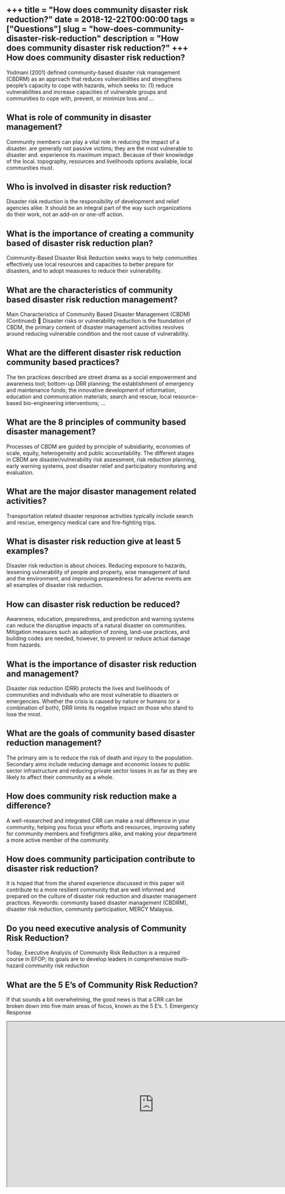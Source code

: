 +++
title = "How does community disaster risk reduction?"
date = 2018-12-22T00:00:00
tags = ["Questions"]
slug = "how-does-community-disaster-risk-reduction"
description = "How does community disaster risk reduction?"
+++
How does community disaster risk reduction?
-------------------------------------------

Yodmani (2001) defined community-based disaster risk management (CBDRM) as an approach that reduces vulnerabilities and strengthens people’s capacity to cope with hazards, which seeks to: (1) reduce vulnerabilities and increase capacities of vulnerable groups and communities to cope with, prevent, or minimize loss and …

What is role of community in disaster management?
-------------------------------------------------

Community members can play a vital role in reducing the impact of a disaster. are generally not passive victims; they are the most vulnerable to disaster and. experience its maximum impact. Because of their knowledge of the local. topography, resources and livelihoods options available, local communities must.

Who is involved in disaster risk reduction?
-------------------------------------------

Disaster risk reduction is the responsibility of development and relief agencies alike. It should be an integral part of the way such organizations do their work, not an add-on or one-off action.

What is the importance of creating a community based of disaster risk reduction plan?
-------------------------------------------------------------------------------------

Community-Based Disaster Risk Reduction seeks ways to help communities effectively use local resources and capacities to better prepare for disasters, and to adopt measures to reduce their vulnerability.

What are the characteristics of community based disaster risk reduction management?
-----------------------------------------------------------------------------------

Main Characteristics of Community Based Disaster Management (CBDM) (Continued)  Disaster risks or vulnerability reduction is the foundation of CBDM, the primary content of disaster management activities revolves around reducing vulnerable condition and the root cause of vulnerability.

What are the different disaster risk reduction community based practices?
-------------------------------------------------------------------------

The ten practices described are street drama as a social empowerment and awareness tool; bottom-up DRR planning; the establishment of emergency and maintenance funds; the innovative development of information, education and communication materials; search and rescue; local resource-based bio-engineering interventions; …

What are the 8 principles of community based disaster management?
-----------------------------------------------------------------

Processes of CBDM are guided by principle of subsidiarity, economies of scale, equity, heterogeneity and public accountability. The different stages in CBDM are disaster/vulnerability risk assessment, risk reduction planning, early warning systems, post disaster relief and participatory monitoring and evaluation.

What are the major disaster management related activities?
----------------------------------------------------------

Transportation related disaster response activities typically include search and rescue, emergency medical care and fire-fighting trips.

What is disaster risk reduction give at least 5 examples?
---------------------------------------------------------

Disaster risk reduction is about choices. Reducing exposure to hazards, lessening vulnerability of people and property, wise management of land and the environment, and improving preparedness for adverse events are all examples of disaster risk reduction.

How can disaster risk reduction be reduced?
-------------------------------------------

Awareness, education, preparedness, and prediction and warning systems can reduce the disruptive impacts of a natural disaster on communities. Mitigation measures such as adoption of zoning, land-use practices, and building codes are needed, however, to prevent or reduce actual damage from hazards.

What is the importance of disaster risk reduction and management?
-----------------------------------------------------------------

Disaster risk reduction (DRR) protects the lives and livelihoods of communities and individuals who are most vulnerable to disasters or emergencies. Whether the crisis is caused by nature or humans (or a combination of both), DRR limits its negative impact on those who stand to lose the most.

What are the goals of community based disaster reduction management?
--------------------------------------------------------------------

The primary aim is to reduce the risk of death and injury to the population. Secondary aims include reducing damage and economic losses to public sector infrastructure and reducing private sector losses in as far as they are likely to affect their community as a whole.

How does community risk reduction make a difference?
----------------------------------------------------

A well-researched and integrated CRR can make a real difference in your community, helping you focus your efforts and resources, improving safety for community members and firefighters alike, and making your department a more active member of the community.

How does community participation contribute to disaster risk reduction?
-----------------------------------------------------------------------

It is hoped that from the shared experience discussed in this paper will contribute to a more resilient community that are well informed and prepared on the culture of disaster risk reduction and disaster management practices. Keywords: community based disaster management (CBDRM), disaster risk reduction, community participation, MERCY Malaysia.

Do you need executive analysis of Community Risk Reduction?
-----------------------------------------------------------

Today, Executive Analysis of Community Risk Reduction is a required course in EFOP; its goals are to develop leaders in comprehensive multi-hazard community risk reduction

What are the 5 E’s of Community Risk Reduction?
-----------------------------------------------

If that sounds a bit overwhelming, the good news is that a CRR can be broken down into five main areas of focus, known as the 5 E’s. 1. Emergency Response

<iframe allow="accelerometer; autoplay; clipboard-write; encrypted-media; gyroscope; picture-in-picture" allowfullscreen="" class="__youtube_prefs__  epyt-is-override  no-lazyload" data-no-lazy="1" data-origheight="433" data-origwidth="770" data-skipgform_ajax_framebjll="" height="433" id="_ytid_39527" loading="lazy" src="https://www.youtube.com/embed/xjlPmSXj24Y?enablejsapi=1&autoplay=0&cc_load_policy=0&cc_lang_pref=&iv_load_policy=1&loop=0&modestbranding=0&rel=1&fs=1&playsinline=0&autohide=2&theme=dark&color=red&controls=1&" title="YouTube player" width="770"></iframe>